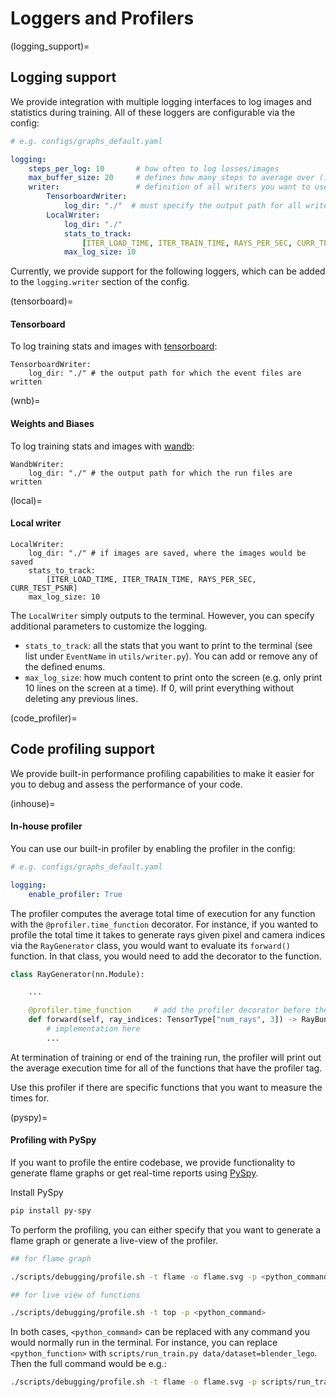 # Loggers and Profilers

(logging_support)=
## Logging support

We provide integration with multiple logging interfaces to log images and statistics during training. 
All of these loggers are configurable via the config:

```yaml
# e.g. configs/graphs_default.yaml

logging:
    steps_per_log: 10       # how often to log losses/images
    max_buffer_size: 20     # defines how many steps to average over (if reporting averages)
    writer:                 # definition of all writers you want to use
        TensorboardWriter:  
            log_dir: "./"  # must specify the output path for all writers
        LocalWriter:
            log_dir: "./"
            stats_to_track:
                [ITER_LOAD_TIME, ITER_TRAIN_TIME, RAYS_PER_SEC, CURR_TEST_PSNR]
            max_log_size: 10 
```

Currently, we provide support for the following loggers, which can be added to the `logging.writer` section of the config.

(tensorboard)=
#### Tensorboard
To log training stats and images with [tensorboard](https://www.tensorflow.org/tensorboard):
```
TensorboardWriter:
    log_dir: "./" # the output path for which the event files are written
```

(wnb)=
#### Weights and Biases
To log training stats and images with [wandb](https://wandb.ai/site):
```
WandbWriter:
    log_dir: "./" # the output path for which the run files are written
```

(local)=
#### Local writer
```
LocalWriter:
    log_dir: "./" # if images are saved, where the images would be saved
    stats_to_track: 
        [ITER_LOAD_TIME, ITER_TRAIN_TIME, RAYS_PER_SEC, CURR_TEST_PSNR]
    max_log_size: 10 
```

The `LocalWriter` simply outputs to the terminal. However, you can specify additional parameters to customize the logging.
* `stats_to_track`: all the stats that you want to print to the terminal (see list under `EventName` in `utils/writer.py`). You can add or remove any of the defined enums. 
* `max_log_size`: how much content to print onto the screen (e.g. only print 10 lines on the screen at a time). If 0, will print everything without deleting any previous lines.


(code_profiler)=
## Code profiling support
We provide built-in performance profiling capabilities to make it easier for you to debug and assess the performance of your code. 

(inhouse)=
#### In-house profiler
You can use our built-in profiler by enabling the profiler in the config:

```yaml
# e.g. configs/graphs_default.yaml

logging:
    enable_profiler: True
```

The profiler computes the average total time of execution for any function with the `@profiler.time_function` decorator. 
For instance, if you wanted to profile the total time it takes to generate rays given pixel and camera indices via the `RayGenerator` class, you would want to evaluate its `forward()` function. In that class, you would need to add the decorator to the function.


```python
class RayGenerator(nn.Module):

    ...

    @profiler.time_function     # add the profiler decorator before the function
    def forward(self, ray_indices: TensorType["num_rays", 3]) -> RayBundle:
        # implementation here
        ...
```

At termination of training or end of the training run, the profiler will print out the average execution time for all of the functions that have the profiler tag. 

Use this profiler if there are specific functions that you want to measure the times for.


(pyspy)=
#### Profiling with PySpy
If you want to profile the entire codebase, we provide functionality to generate flame graphs or get real-time reports using [PySpy](https://github.com/benfred/py-spy).

Install PySpy

```bash
pip install py-spy
```

To perform the profiling, you can either specify that you want to generate a flame graph or generate a live-view of the profiler.

```bash
## for flame graph

./scripts/debugging/profile.sh -t flame -o flame.svg -p <python_command>

## for live view of functions

./scripts/debugging/profile.sh -t top -p <python_command> 
```

In both cases, `<python_command>` can be replaced with any command you would normally run in the terminal. For instance, you can replace `<python_function>` with `scripts/run_train.py data/dataset=blender_lego`. Then the full command would be e.g.:

```bash
./scripts/debugging/profile.sh -t flame -o flame.svg -p scripts/run_train.py data/dataset=blender_lego
```